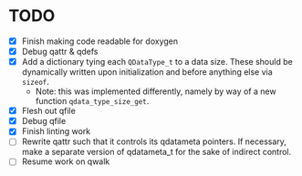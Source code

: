 # TODO

- [x] Finish making code readable for doxygen
- [x] Debug qattr & qdefs
- [x] Add a dictionary tying each `QDataType_t` to a data size. These should be dynamically written upon initialization and before anything else via `sizeof`.
  - Note: this was implemented differently, namely by way of a new function `qdata_type_size_get`.
- [x] Flesh out qfile
- [x] Debug qfile
- [x] Finish linting work
- [ ] Rewrite qattr such that it controls its qdatameta pointers. If necessary, make a separate version of qdatameta\_t for the sake of indirect control.
- [ ] Resume work on qwalk
